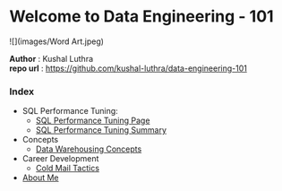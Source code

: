 # Welcome to Data Engineering - 101

![](images/Word Art.jpeg)


**Author** : Kushal Luthra <br>
**repo url** : https://github.com/kushal-luthra/data-engineering-101

### Index
  - SQL Performance Tuning:
      - [SQL Performance Tuning Page](./SQL/docs/sql_performance_tuning.md)
      - [SQL Performance Tuning Summary](./SQL/docs/sql_performance_tuning_summary.md)
  - Concepts
    - [Data Warehousing Concepts](./SQL/docs/Data-Warehousing-basics.md)
  - Career Development
      - [Cold Mail Tactics](random/cold_mails.md)
  - [About Me](aboutme.md)
